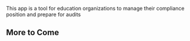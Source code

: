 This app is a tool for education organizations to manage their compliance position and prepare for audits

## More to Come
